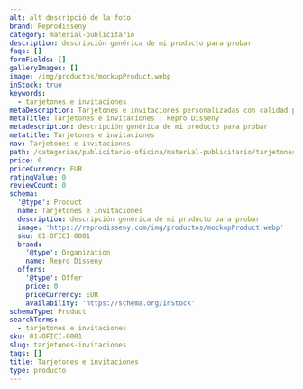 ```yaml
---
alt: alt descripció de la foto
brand: Reprodisseny
category: material-publicitario
description: descripción genérica de mi producto para probar
faqs: []
formFields: []
galleryImages: []
image: /img/productos/mockupProduct.webp
inStock: true
keywords:
  - tarjetones e invitaciones
metaDescription: Tarjetones e invitaciones personalizadas con calidad profesional en Cataluña.
metaTitle: Tarjetones e invitaciones | Repro Disseny
metadescription: descripción genérica de mi producto para probar
metatitle: Tarjetones e invitaciones
nav: Tarjetones e invitaciones
path: /categorias/publicitario-oficina/material-publicitario/tarjetones-invitaciones
price: 0
priceCurrency: EUR
ratingValue: 0
reviewCount: 0
schema:
  '@type': Product
  name: Tarjetones e invitaciones
  description: descripción genérica de mi producto para probar
  image: 'https://reprodisseny.com/img/productos/mockupProduct.webp'
  sku: 01-OFICI-0001
  brand:
    '@type': Organization
    name: Repro Disseny
  offers:
    '@type': Offer
    price: 0
    priceCurrency: EUR
    availability: 'https://schema.org/InStock'
schemaType: Product
searchTerms:
  - tarjetones e invitaciones
sku: 01-OFICI-0001
slug: tarjetones-invitaciones
tags: []
title: Tarjetones e invitaciones
type: producto
---
```


